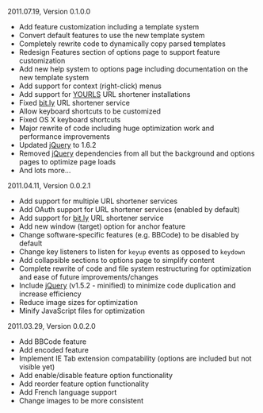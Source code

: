 2011.07.19, Version 0.1.0.0

* Add feature customization including a template system
* Convert default features to use the new template system
* Completely rewrite code to dynamically copy parsed templates
* Redesign Features section of options page to support feature customization
* Add new help system to options page including documentation on the new template system
* Add support for context (right-click) menus
* Add support for [YOURLS](http://yourls.org) URL shortener installations
* Fixed [bit.ly](http://bit.ly) URL shortener service
* Allow keyboard shortcuts to be customized
* Fixed OS X keyboard shortcuts
* Major rewrite of code including huge optimization work and performance improvements
* Updated [jQuery](http://jquery.com) to 1.6.2
* Removed [jQuery](http://jquery.com) dependencies from all but the background and options pages to optimize page loads
* And lots more...

2011.04.11, Version 0.0.2.1

* Add support for multiple URL shortener services
* Add OAuth support for URL shortener services (enabled by default)
* Add support for [bit.ly](http://bit.ly) URL shortener service
* Add new window (target) option for anchor feature
* Change software-specific features (e.g. BBCode) to be disabled by default
* Change key listeners to listen for `keyup` events as opposed to `keydown`
* Add collapsible sections to options page to simplify content
* Complete rewrite of code and file system restructuring for optimization and ease of future improvements/changes
* Include [jQuery](http://jquery.com) (v1.5.2 - minified) to minimize code duplication and increase efficiency
* Reduce image sizes for optimization
* Minify JavaScript files for optimization

2011.03.29, Version 0.0.2.0

* Add BBCode feature
* Add encoded feature
* Implement IE Tab extension compatability (options are included but not visible yet)
* Add enable/disable feature option functionality
* Add reorder feature option functionality
* Add French language support
* Change images to be more consistent
